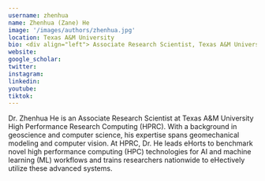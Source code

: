 ```yaml
---
username: zhenhua
name: Zhenhua (Zane) He
image: '/images/authors/zhenhua.jpg'
location: Texas A&M University
bio: <div align="left"> Associate Research Scientist, Texas A&M University </div>
website:
google_scholar:
twitter: 
instagram: 
linkedin:
youtube:
tiktok:
---
```


<div align="left">
Dr. Zhenhua He is an Associate Research Scientist at Texas A&M University High Performance Research Computing (HPRC). With a background in geoscience and computer science, his expertise spans geomechanical modeling and computer vision. At HPRC, Dr. He leads eHorts to benchmark novel high performance computing (HPC) technologies for AI and machine learning (ML) workflows and trains researchers nationwide to eHectively utilize these advanced systems.
</div>